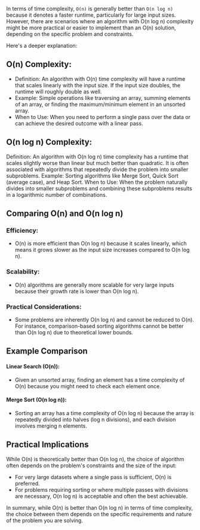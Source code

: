 In terms of time complexity, `O(n)` is generally better than `O(n log n)` because it denotes a faster runtime, particularly for large input sizes. However, there are scenarios where an algorithm with O(n log n) complexity might be more practical or easier to implement than an O(n) solution, depending on the specific problem and constraints.

Here's a deeper explanation:

## O(n) Complexity:

- Definition: An algorithm with O(n) time complexity will have a runtime that scales linearly with the input size. If the input size doubles, the runtime will roughly double as well.
- Example: Simple operations like traversing an array, summing elements of an array, or finding the maximum/minimum element in an unsorted array.
- When to Use: When you need to perform a single pass over the data or can achieve the desired outcome with a linear pass.

## O(n log n) Complexity:

Definition: An algorithm with O(n log n) time complexity has a runtime that scales slightly worse than linear but much better than quadratic. It is often associated with algorithms that repeatedly divide the problem into smaller subproblems.
Example: Sorting algorithms like Merge Sort, Quick Sort (average case), and Heap Sort.
When to Use: When the problem naturally divides into smaller subproblems and combining these subproblems results in a logarithmic number of combinations.

## Comparing O(n) and O(n log n)

### Efficiency:
- O(n) is more efficient than O(n log n) because it scales linearly, which means it grows slower as the input size increases compared to O(n log n).
### Scalability:
- O(n) algorithms are generally more scalable for very large inputs because their growth rate is lower than O(n log n).
### Practical Considerations:
- Some problems are inherently O(n log n) and cannot be reduced to O(n). For instance, comparison-based sorting algorithms cannot be better than O(n log n) due to theoretical lower bounds.

## Example Comparison
#### Linear Search (O(n)):
- Given an unsorted array, finding an element has a time complexity of O(n) because you might need to check each element once.
#### Merge Sort (O(n log n)):
- Sorting an array has a time complexity of O(n log n) because the array is repeatedly divided into halves (log n divisions), and each division involves merging n elements.

## Practical Implications
While O(n) is theoretically better than O(n log n), the choice of algorithm often depends on the problem's constraints and the size of the input:
- For very large datasets where a single pass is sufficient, O(n) is preferred.
- For problems requiring sorting or where multiple passes with divisions are necessary, O(n log n) is acceptable and often the best achievable.

In summary, while O(n) is better than O(n log n) in terms of time complexity, the choice between them depends on the specific requirements and nature of the problem you are solving.
